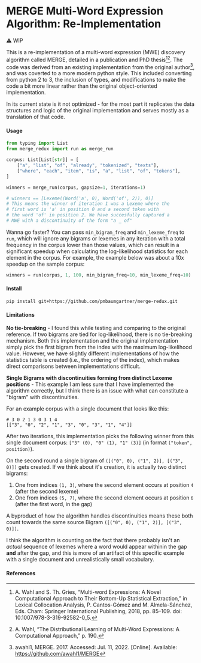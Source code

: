 # MERGE Multi-Word Expression Algorithm: Re-Implementation

⚠️ WIP

This is a re-implementation of a multi-word expression (MWE) discovery algorithm called MERGE, detailed in a publication and PhD thesis[^2][^3]. The code was derived from an existing implementation from the original author[^1], and was coverted to a more modern python style. This included converting from python 2 to 3, the inclusion of types, and modifications to make the code a bit more linear rather than the original object-oriented implementation.

In its current state is it not optimized - for the most part it replicates the data structures and logic of the original implementation and serves mostly as a translation of that code.

#### Usage

```python
from typing import List
from merge_redux import run as merge_run

corpus: List[List[str]] = [
    ["a", "list", "of", "already", "tokenized", "texts"],
    ["where", "each", "item", "is", "a", "list", "of", "tokens"],
]

winners = merge_run(corpus, gapsize=1, iterations=1)

# winners == [Lexeme((Word('a', 0), Word('of', 2)), 0)]
# This means the winner of iteration 1 was a Lexeme where the
# first word is 'a' in position 0 and a second token with
# the word 'of' in position 2. We have succesfully captured a
# MWE with a discontinuity of the form "a _ of"
```

Wanna go faster? You can pass `min_bigram_freq` and `min_lexeme_freq` to `run`, which will ignore any bigrams or lexemes in any iteration with a total frequency in the corpus lower than those values, which can result in a significant speedup when calculating the log-likelihood statistics for each element in the corpus. For example, the example below was about a 10x speedup on the sample corpus:

```python
winners = run(corpus, 1, 100, min_bigram_freq=10, min_lexeme_freq=10)
```

#### Install

```
pip install git+https://github.com/pmbaumgartner/merge-redux.git 
```

#### Limitations

**No tie-breaking** - I found this while testing and comparing to the original reference. If two bigrams are tied for log-likelihood, there is no tie-breaking mechanism. Both this implementation and the original implementation simply pick the first bigram from the index with the maximum log-likelihood value. However, we have slightly different implementations of how the statistics table is created (i.e., the ordering of the index), which makes direct comparisons between implementations difficult.

**Single Bigrams with discontinuities forming from distinct Lexeme positions** - This example I am less sure that I have implemented the algorithm correctly, but I think there is an issue with what can constitute a "bigram" with discontinuities. 

For an example corpus with a single document that looks like this:

```
# 3 0 2 1 3 0 3 1 4
[["3", "0", "2", "1", "3", "0", "3", "1", "4"]]
```

After two iterations, this implementation picks the following winner from this single document corpus: `["3" (0), "0" (1), "1" (3)]` (in format `("token", position)`).

On the second round a single bigram of `([("0", 0), ("1", 2)], [("3", 0)])`  gets created. If we think about it's creation, it is actually two distinct bigrams:

1. One from indices `(1, 3)`, where the second element occurs at position `4` (after the second lexeme)
2. One from indices `(5, 7)`, where the second element occurs at position `6` (after the first word, in the gap)

A byproduct of how the algorithm handles discontinuities means these both count towards the same source Bigram `([("0", 0), ("1", 2)], [("3", 0)])`. 

I think the algorithm is counting on the fact that there probably isn't an _actual_ sequence of lexemes where a word would appear withinin the gap **and** after the gap, and this is more of an artifact of this specific example with a single document and unrealistically small vocabulary.

#### References

[^1]: awahl1, MERGE. 2017. Accessed: Jul. 11, 2022. [Online]. Available: https://github.com/awahl1/MERGE

[^2]: A. Wahl and S. Th. Gries, “Multi-word Expressions: A Novel Computational Approach to Their Bottom-Up Statistical Extraction,” in Lexical Collocation Analysis, P. Cantos-Gómez and M. Almela-Sánchez, Eds. Cham: Springer International Publishing, 2018, pp. 85–109. doi: 10.1007/978-3-319-92582-0_5.

[^3]: A. Wahl, “The Distributional Learning of Multi-Word Expressions: A Computational Approach,” p. 190.
